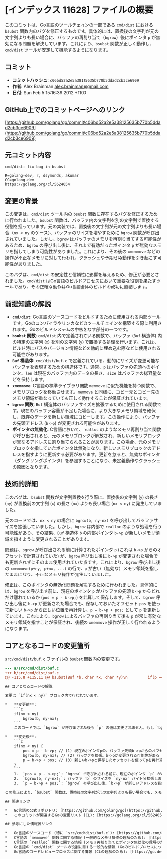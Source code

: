 # [インデックス 11628] ファイルの概要

このコミットは、Go言語のツールチェインの一部である `cmd/dist` における `bsubst` 関数内のバグを修正するものです。具体的には、置換後の文字列が元の文字列よりも長い場合に、バッファの再割り当て（`bgrow`）後にポインタ `p` が無効になる問題を解決しています。これにより、`bsubst` 関数が正しく動作し、`cmd/dist` ツールが安定して機能するようになります。

## コミット

*   **コミットハッシュ**: `c06bd52a2e5a38125635b770b5ddad2cb3ce6909`
*   **作者**: Alex Brainman <alex.brainman@gmail.com>
*   **日付**: Sun Feb 5 15:16:39 2012 +1100

## GitHub上でのコミットページへのリンク

[https://github.com/golang/go/commit/c06bd52a2e5a38125635b770b5ddad2cb3ce6909](https://github.com/golang/go/commit/c06bd52a2e5a38125635b770b5ddad2cb3ce6909)

## 元コミット内容

```
cmd/dist: fix bug in bsubst

R=golang-dev, r, dsymonds, akumar
CC=golang-dev
https://golang.org/cl/5624054
```

## 変更の背景

この変更は、`cmd/dist` ツール内の `bsubst` 関数に存在するバグを修正するために行われました。`bsubst` 関数は、バッファ内の文字列を別の文字列で置換する役割を担っています。元の実装では、置換後の文字列が元の文字列よりも長い場合（`nx < ny` のケース）、バッファのサイズを増やすために `bgrow` 関数が呼び出されていました。しかし、`bgrow` はバッファのメモリを再割り当てする可能性があるため、`bgrow` の呼び出し後に、それまで有効だったポインタ `p` が無効なメモリを指してしまう可能性がありました。これにより、その後の `xmemmove` などの操作が不正なメモリに対して行われ、クラッシュや予期せぬ動作を引き起こす可能性がありました。

このバグは、`cmd/dist` の安定性と信頼性に影響を与えるため、修正が必要とされました。`cmd/dist` はGo言語のビルドプロセスにおいて重要な役割を果たすツールであり、その正確な動作はGo言語全体のビルドの成功に直結します。

## 前提知識の解説

*   **`cmd/dist`**: Go言語のソースコードをビルドするために使用される内部ツールです。Goのコンパイラやリンカなどのツールチェインを構築する際に利用されます。Goのビルドシステムの中核をなす部分の一つです。
*   **`bsubst` 関数**: `cmd/dist` 内で定義されている関数で、バッファ (`Buf` 構造体) 内の特定の文字列 (`x`) を別の文字列 (`y`) で置換する処理を行います。これは、ビルド時にパスやバージョン情報などを動的に埋め込む際などに使用される可能性があります。
*   **`Buf` 構造体**: `cmd/dist/buf.c` で定義されている、動的にサイズが変更可能なバッファを表現するための構造体です。通常、`p` はバッファの先頭へのポインタ、`len` は現在のバッファ内のデータの長さ、`size` はバッファの総容量などを保持します。
*   **`xmemmove`**: C言語の標準ライブラリ関数 `memmove` に似た機能を持つ関数で、メモリブロックを移動させます。`memmove` と同様に、コピー元とコピー先のメモリ領域が重なっていても正しく動作することが保証されています。
*   **`bgrow` 関数**: `Buf` 構造体のバッファサイズを拡張するために使用される関数です。現在のバッファ容量が不足した場合に、より大きなメモリ領域を確保し、既存のデータを新しい領域にコピーします。この操作により、バッファの先頭アドレス (`b->p`) が変更される可能性があります。
*   **ポインタの無効化**: C言語において、`realloc` のようなメモリ再割り当て関数が呼び出されると、元のメモリブロックが解放され、新しいメモリブロックが異なるアドレスに割り当てられることがあります。この場合、元のメモリブロックを指していたポインタは無効になり、新しいメモリブロックのアドレスを指すように更新する必要があります。更新を怠ると、無効なポインタ（ダングリングポインタ）を参照することになり、未定義動作やクラッシュの原因となります。

## 技術的詳細

このバグは、`bsubst` 関数が文字列置換を行う際に、置換後の文字列 (`y`) の長さ (`ny`) が置換前の文字列 (`x`) の長さ (`nx`) よりも長い場合 (`nx < ny`) に発生していました。

元のコードでは、`nx < ny` の場合に `bgrow(b, ny-nx)` を呼び出してバッファサイズを拡張していました。しかし、`bgrow` は内部で `realloc` のような処理を行う可能性があり、その結果、`Buf` 構造体 `b` の内部ポインタ `b->p` が新しいメモリ領域を指すように変更されることがあります。

問題は、`bgrow` が呼び出される前に計算されたポインタ `p` (これは `b->p` からのオフセットで計算されていた) が、`bgrow` 呼び出し後に `b->p` が変更された場合でも更新されずにそのまま使用されていた点です。これにより、`bgrow` 呼び出し後の `xmemmove(p+ny, p+nx, ...)` の行で、`p` が古い（無効な）メモリ領域を指したままになり、不正なメモリ操作が発生していました。

修正は、このポインタの無効化問題を解決するために行われました。具体的には、`bgrow` を呼び出す前に、現在のポインタ `p` がバッファの先頭 `b->p` からどれだけ離れているか (`pos = p - b->p;`) を計算して保存します。そして、`bgrow` 呼び出し後に `b->p` が更新された場合でも、保存しておいたオフセット `pos` を使って新しい `b->p` から正しい位置を再計算し、`p = b->p + pos;` として `p` を更新しています。これにより、`bgrow` によるバッファの再割り当て後も `p` が常に有効なメモリ領域を指すことが保証され、後続の `xmemmove` 操作が正しく行われるようになります。

## コアとなるコードの変更箇所

`src/cmd/dist/buf.c` ファイルの `bsubst` 関数内の変更です。

```diff
--- a/src/cmd/dist/buf.c
+++ b/src/cmd/dist/buf.c
@@ -115,8 +115,11 @@ bsubst(Buf *b, char *x, char *y)\n 		if(p == nil)\n 		break;\n 		if(nx != ny) {\n-		if(nx < ny)\n+		if(nx < ny) {\n+			pos = p - b->p;\n 			bgrow(b, ny-nx);\n+			p = b->p + pos;\n+		}\n 		xmemmove(p+ny, p+nx, (b->p+b->len)-(p+nx));\n 		}\n 		xmemmove(p, y, ny);\n```

## コアとなるコードの解説

変更は `if(nx < ny)` ブロック内で行われています。

*   **変更前**:
    ```c
    if(nx < ny)
        bgrow(b, ny-nx);
    ```
    このコードでは、`bgrow` が呼び出された後も `p` の値は変更されません。もし `bgrow` がバッファを再割り当てし、`b->p` が新しいアドレスを指すようになった場合、`p` は古い（無効な）アドレスを指したままになります。

*   **変更後**:
    ```c
    if(nx < ny) {
        pos = p - b->p; // (1) 現在のポインタpの、バッファ先頭b->pからのオフセットを保存
        bgrow(b, ny-nx); // (2) バッファを拡張。b->pが変更される可能性がある
        p = b->p + pos; // (3) 新しいb->pと保存したオフセットを使ってpを再計算
    }
    ```
    1.  `pos = p - b->p;`: `bgrow` が呼び出される前に、現在のポインタ `p` がバッファの先頭 `b->p` からどれだけ離れているか（オフセット）を `pos` 変数に保存します。これは、`p` がバッファ内のどの相対位置を指しているかを記憶するためです。
    2.  `bgrow(b, ny-nx);`: バッファ `b` のサイズを `ny-nx` バイト分拡張します。この関数呼び出しにより、`b->p` が新しいメモリ領域の先頭アドレスを指すように変更される可能性があります。
    3.  `p = b->p + pos;`: `bgrow` の呼び出し後、`b->p` が新しいアドレスを指している可能性があるため、保存しておいたオフセット `pos` を新しい `b->p` に加算することで、`p` を正しいメモリ位置に更新します。これにより、`p` は常に有効なメモリ領域を指すことが保証され、その後の `xmemmove` 操作が安全に行われます。

この修正により、`bsubst` 関数は、置換後の文字列が元の文字列よりも長い場合でも、メモリの再割り当てを安全に処理し、バグなく動作するようになります。

## 関連リンク

*   Go言語の公式リポジトリ: [https://github.com/golang/go](https://github.com/golang/go)
*   このコミットが関連するGoの変更リスト (CL): [https://golang.org/cl/5624054](https://golang.org/cl/5624054)

## 参考にした情報源リンク

*   Go言語のソースコード (特に `src/cmd/dist/buf.c`): [https://github.com/golang/go/blob/master/src/cmd/dist/buf.c](https://github.com/golang/go/blob/master/src/cmd/dist/buf.c)
*   C言語の `memmove` 関数に関する情報 (一般的なメモリ操作の理解のため): [https://en.cppreference.com/w/c/string/byte/memmove](https://en.cppreference.com/w/c/string/byte/memmove)
*   C言語の `realloc` 関数に関する情報 (メモリ再割り当てとポインタ無効化の理解のため): [https://en.cppreference.com/w/c/memory/realloc](https://en.cppreference.com/w/c/memory/realloc)
*   Go言語の `cmd/dist` ツールの役割に関する一般的な情報 (Goのビルドプロセスについて): [https://go.dev/doc/](https://go.dev/doc/) (Goの公式ドキュメント)
*   Go言語のコードレビュープロセスに関する情報 (CLの理解のため): [https://go.dev/doc/contribute](https://go.dev/doc/contribute)

